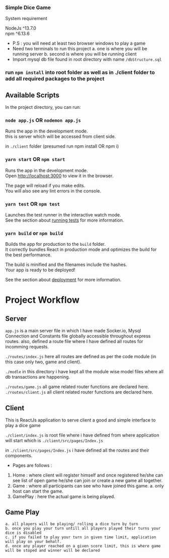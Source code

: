 ### Simple Dice Game

System requirement

NodeJs ^13.7.0<br/>
npm ^6.13.6

-   P.S : you will need at least two browser windows to play a game
-   Need two terminals to run this project
    a.   one is where you will be running server
    b.   second is where you will be running client
-   Import mysql db file found in root directory with name `/dbStructure.sql`

### run `npm install` into root folder as well as in ./client folder to add all required packages to the project

## Available Scripts

In the project directory, you can run:

### `node app.js` OR `nodemon app.js`

Runs the app in the development mode.<br />
this is server which will be accessed from client side.

in `./client` folder (presumed run npm install OR npm i)

### `yarn start` OR `npm start`

Runs the app in the development mode.<br />
Open [http://localhost:3000](http://localhost:3000) to view it in the browser.

The page will reload if you make edits.<br />
You will also see any lint errors in the console.

### `yarn test` OR `npm test`

Launches the test runner in the interactive watch mode.<br />
See the section about [running tests](https://facebook.github.io/create-react-app/docs/running-tests) for more information.

### `yarn build` or `npm build`

Builds the app for production to the `build` folder.<br />
It correctly bundles React in production mode and optimizes the build for the best performance.

The build is minified and the filenames include the hashes.<br />
Your app is ready to be deployed!

See the section about [deployment](https://facebook.github.io/create-react-app/docs/deployment) for more information.

# Project Workflow

## Server

`app.js` is a main server file in which I have made Socker.io, Mysql Connection and Constants file globally accessible throughout express routes. also, defined a route file where I have defined all routes for incomming requests.

`./routes/index.js` here all routes are defined as per the code module (in this case only two, game and client).

`./modle` in this directory i have kept all the module wise model files where all db transactions are happening.

`./routes/game.js` all game related router functions are declared here.
`./routes/client.js` all client related router functions are declared here.

## Client

This is ReactJs application to serve client a good and simple interface to play a dice game

`./client/index.js` is root file where i have defined from where application will start which is `./client/src/pages/Index.js`

in `./client/src/pages/Index.js` i have defined all the routes and their components.

-   Pages are follows :

1.  Home : where client will register himself and once registered he/she can see list of open game he/she can join or create a new game all together.
2.  Game : where all participants can see who have joined this game.
    a. only host can start the game.
3.  GamePlay : here the actual game is being played.

## Game Play

    a. all players will be playing/ rolling a dice turn by turn
    b. once you play your turn untill all players played their turns your dice is disabled
    c. if you failed to play your turn in given time limit, application will play on your behalf.
    d. once any player reached on a given score limit, this is where game will be stoped and winner will be declared
